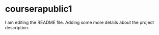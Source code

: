 # courserapublic1
I am editing the README file. Adding some more details about the project description.
